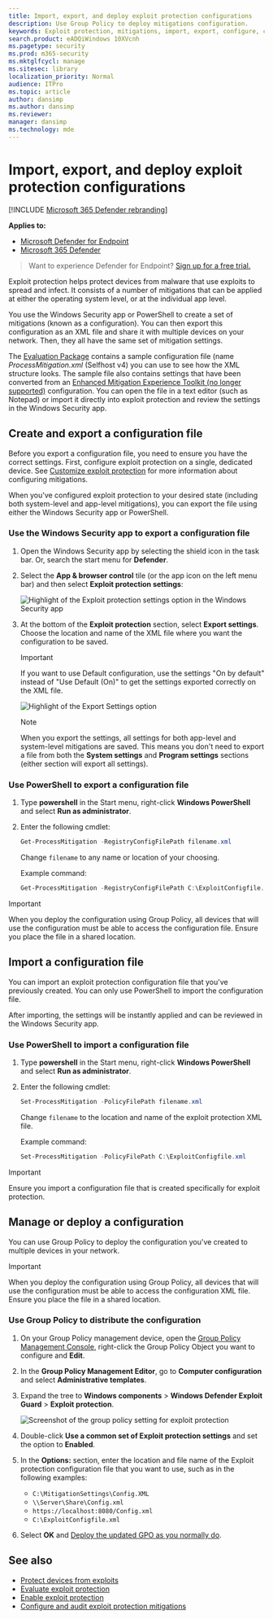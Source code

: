 ```yaml
---
title: Import, export, and deploy exploit protection configurations
description: Use Group Policy to deploy mitigations configuration.
keywords: Exploit protection, mitigations, import, export, configure, convert, conversion, deploy, install
search.product: eADQiWindows 10XVcnh
ms.pagetype: security
ms.prod: m365-security
ms.mktglfcycl: manage
ms.sitesec: library
localization_priority: Normal
audience: ITPro
ms.topic: article
author: dansimp
ms.author: dansimp
ms.reviewer: 
manager: dansimp
ms.technology: mde
---
```


# Import, export, and deploy exploit protection configurations

[!INCLUDE [Microsoft 365 Defender rebranding](../../includes/microsoft-defender.md)]


**Applies to:**
- [Microsoft Defender for Endpoint](https://go.microsoft.com/fwlink/p/?linkid=2154037)
- [Microsoft 365 Defender](https://go.microsoft.com/fwlink/?linkid=2118804)

> Want to experience Defender for Endpoint? [Sign up for a free trial.](https://www.microsoft.com/microsoft-365/windows/microsoft-defender-atp?ocid=docs-wdatp-exposedapis-abovefoldlink)

Exploit protection helps protect devices from malware that use exploits to spread and infect. It consists of a number of mitigations that can be applied at either the operating system level, or at the individual app level.

You use the Windows Security app or PowerShell to create a set of mitigations (known as a configuration). You can then export this configuration as an XML file and share it with multiple devices on your network. Then, they all have the same set of mitigation settings.

The [Evaluation Package](https://demo.wd.microsoft.com/Page/EP) contains a sample configuration file (name *ProcessMitigation.xml* (Selfhost v4) you can use to see how the XML structure looks. The sample file also contains settings that have been converted from an [Enhanced Mitigation Experience Toolkit (no longer supported)](https://support.microsoft.com/help/2458544/the-enhanced-mitigation-experience-toolkit) configuration. You can open the file in a text editor (such as Notepad) or import it directly into exploit protection and review the settings in the Windows Security app.

## Create and export a configuration file

Before you export a configuration file, you need to ensure you have the correct settings. First, configure exploit protection on a single, dedicated device. See [Customize exploit protection](customize-exploit-protection.md) for more information about configuring mitigations.

When you've configured exploit protection to your desired state (including both system-level and app-level mitigations), you can export the file using either the Windows Security app or PowerShell.

### Use the Windows Security app to export a configuration file

1. Open the Windows Security app by selecting the shield icon in the task bar. Or, search the start menu for **Defender**.

2. Select the **App & browser control** tile (or the app icon on the left menu bar) and then select **Exploit protection settings**:

    ![Highlight of the Exploit protection settings option in the Windows Security app](/microsoft-365/security/defender-endpoint/images/wdsc-exp-prot)

3. At the bottom of the **Exploit protection** section, select **Export settings**. Choose the location and name of the XML file where you want the configuration to be saved.

    > [!IMPORTANT]
    > If you want to use Default configuration, use the settings "On by default" instead of "Use Default (On)" to get the settings exported correctly on the XML file.

    ![Highlight of the Export Settings option](/microsoft-365/security/defender-endpoint/images/wdsc-exp-prot-export)

    > [!NOTE]
    > When you export the settings, all settings for both app-level and system-level mitigations are saved. This means you don't need to export a file from both the **System settings** and **Program settings** sections (either section will export all settings).

### Use PowerShell to export a configuration file

1. Type **powershell** in the Start menu, right-click **Windows PowerShell** and select **Run as administrator**.
2. Enter the following cmdlet:

    ```PowerShell
    Get-ProcessMitigation -RegistryConfigFilePath filename.xml
    ```

    Change `filename` to any name or location of your choosing.

    Example command:

    ```powershell
    Get-ProcessMitigation -RegistryConfigFilePath C:\ExploitConfigfile.xml
    ```

> [!IMPORTANT]
> When you deploy the configuration using Group Policy, all devices that will use the configuration must be able to access the configuration file. Ensure you place the file in a shared location.

## Import a configuration file

You can import an exploit protection configuration file that you've previously created. You can only use PowerShell to import the configuration file.

After importing, the settings will be instantly applied and can be reviewed in the Windows Security app.

### Use PowerShell to import a configuration file

1. Type **powershell** in the Start menu, right-click **Windows PowerShell** and select **Run as administrator**.
2. Enter the following cmdlet:

    ```PowerShell
    Set-ProcessMitigation -PolicyFilePath filename.xml
    ```

    Change `filename` to the location and name of the exploit protection XML file.

    Example command:

    ```powershell
    Set-ProcessMitigation -PolicyFilePath C:\ExploitConfigfile.xml
    ```

> [!IMPORTANT]
> Ensure you import a configuration file that is created specifically for exploit protection.

## Manage or deploy a configuration

You can use Group Policy to deploy the configuration you've created to multiple devices in your network.

> [!IMPORTANT]
> When you deploy the configuration using Group Policy, all devices that will use the configuration must be able to access the configuration XML file. Ensure you place the file in a shared location.

### Use Group Policy to distribute the configuration

1. On your Group Policy management device, open the [Group Policy Management Console](/previous-versions/windows/desktop/gpmc/group-policy-management-console-portal), right-click the Group Policy Object you want to configure and **Edit**.

2. In the **Group Policy Management Editor**, go to **Computer configuration** and select **Administrative templates**.

3. Expand the tree to **Windows components** > **Windows Defender Exploit Guard** > **Exploit protection**.

    ![Screenshot of the group policy setting for exploit protection](/microsoft-365/security/defender-endpoint/images/exp-prot-gp)

4. Double-click **Use a common set of Exploit protection settings** and set the option to **Enabled**.

5. In the **Options:** section, enter the location and file name of the Exploit protection configuration file that you want to use, such as in the following examples:

    - `C:\MitigationSettings\Config.XML`
    - `\\Server\Share\Config.xml`
    - `https://localhost:8080/Config.xml`
    - `C:\ExploitConfigfile.xml`

6. Select **OK** and [Deploy the updated GPO as you normally do](/windows/win32/srvnodes/group-policy).

## See also

- [Protect devices from exploits](exploit-protection.md)
- [Evaluate exploit protection](evaluate-exploit-protection.md)
- [Enable exploit protection](enable-exploit-protection.md)
- [Configure and audit exploit protection mitigations](customize-exploit-protection.md)
